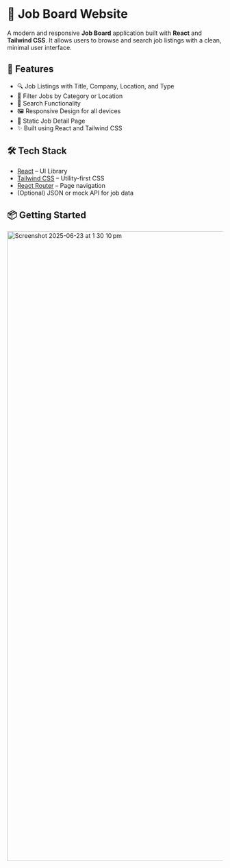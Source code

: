 
# 💼 Job Board Website

A modern and responsive **Job Board** application built with **React** and **Tailwind CSS**. It allows users to browse and search job listings with a clean, minimal user interface.

## 🚀 Features

- 🔍 Job Listings with Title, Company, Location, and Type
- 📂 Filter Jobs by Category or Location
- 🧭 Search Functionality
- 🖼️ Responsive Design for all devices
- 📄 Static Job Detail Page
- ✨ Built using React and Tailwind CSS

## 🛠️ Tech Stack

- [React](https://reactjs.org/) – UI Library
- [Tailwind CSS](https://tailwindcss.com/) – Utility-first CSS
- [React Router](https://reactrouter.com/) – Page navigation
- (Optional) JSON or mock API for job data

## 📦 Getting Started 


<img width="1470" alt="Screenshot 2025-06-23 at 1 30 10 pm" src="https://github.com/user-attachments/assets/9852706d-0076-4f8e-a485-c74f74098294" />
